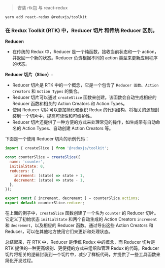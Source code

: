 > 安装 rtk包 与 react-redux
```shell
yarn add react-redux @reduxjs/toolkit
```
### 在 Redux Toolkit (RTK) 中，Reducer 切片 和传统 Reducer 区别。

**Reducer:**
- 在传统的 Redux 中，Reducer 是一个纯函数，接收当前状态和一个 action，并返回一个新的状态。Reducer 负责根据不同的 action 类型来更新应用程序的状态。

**Reducer 切片（Slice）:**
- Reducer 切片是 RTK 中的一个概念，它是一个包含了 `Reducer 函数`、`Action Creators` 和 `Action Types` 的集合。
- Reducer 切片可以通过 `createSlice` 函数来创建，该函数会自动生成相应的 Reducer 函数和相关的 Action Creators 和 Action Types。
- 使用 Reducer 切片可以更加简化和组织 Redux 的代码结构，将相关的逻辑封装到一个切片中，提高可读性和可维护性。
- Reducer 切片还提供了一种方便的方式来处理常见的操作，如生成带有自动命名的 Action Types、自动创建 Action Creators 等。

下面是一个使用 Reducer 切片的示例代码：

```javascript
import { createSlice } from '@reduxjs/toolkit';

const counterSlice = createSlice({
  name: 'counter',
  initialState: 0,
  reducers: {
    increment: (state) => state + 1,
    decrement: (state) => state - 1,
  },
});

export const { increment, decrement } = counterSlice.actions;
export default counterSlice.reducer;
```

在上面的例子中，`createSlice` 函数创建了一个名为 `counter` 的 Reducer 切片。它定义了初始状态 `initialState` 和两个自动生成的 Action Creators `increment` 和 `decrement`，以及相应的 Reducer 函数。通过导出这些 Action Creators 和 Reducer，可以在其他地方使用它们来更新和处理状态。

总结起来，在 RTK 中，Reducer 是传统 Redux 中的概念，而 Reducer 切片是 RTK 提供的一种更高级别、更便捷的方式来组织和管理 Redux 的代码。Reducer 切片将相关的逻辑封装到一个切片中，减少了样板代码，并提供了一些工具函数来简化开发过程。
